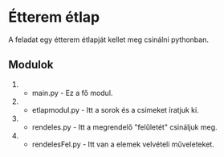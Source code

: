 # Étterem étlap
A feladat egy étterem étlapját kellet meg csinálni pythonban.
## Modulok
1. - main.py - Ez a fő modul.
2. - etlapmodul.py - Itt a sorok és a csimeket íratjuk ki.
3. - rendeles.py - Itt a megrendelő "felűletét" csináljuk meg.
4. - rendelesFel.py - Itt van a elemek velvételi műveleteket.
